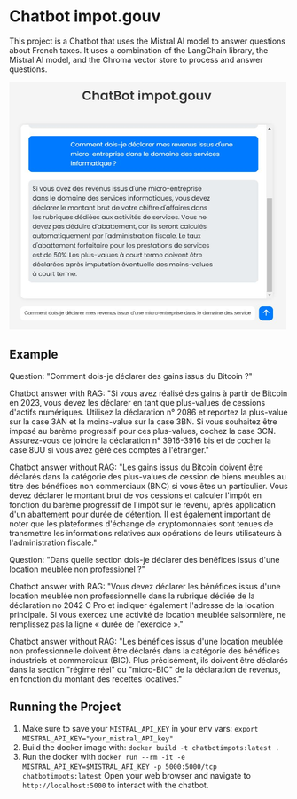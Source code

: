 # Chatbot impot.gouv

This project is a Chatbot that uses the Mistral AI model to answer questions about French taxes. It uses a combination of the LangChain library, the Mistral AI model, and the Chroma vector store to process and answer questions.

<img src="static/Capture.JPG" alt="Image Capture" width="500">

## Example

Question: "Comment dois-je déclarer des gains issus du Bitcoin ?"

Chatbot answer with RAG: "Si vous avez réalisé des gains à partir de Bitcoin en 2023, vous devez les déclarer en tant que plus-values de cessions d'actifs numériques. Utilisez la déclaration n° 2086 et reportez la plus-value sur la case 3AN et la moins-value sur la case 3BN. Si vous souhaitez être imposé au barème progressif pour ces plus-values, cochez la case 3CN. Assurez-vous de joindre la déclaration n° 3916-3916 bis et de cocher la case 8UU si vous avez géré ces comptes à l'étranger."

Chatbot answer without RAG: "Les gains issus du Bitcoin doivent être déclarés dans la catégorie des plus-values de cession de biens meubles au titre des bénéfices non commerciaux (BNC) si vous êtes un particulier. Vous devez déclarer le montant brut de vos cessions et calculer l'impôt en fonction du barème progressif de l'impôt sur le revenu, après application d'un abattement pour durée de détention. Il est également important de noter que les plateformes d'échange de cryptomonnaies sont tenues de transmettre les informations relatives aux opérations de leurs utilisateurs à l'administration fiscale."


Question: "Dans quelle section dois-je déclarer des bénéfices issus d'une location meublée non professionel ?"

Chatbot answer with RAG: "Vous devez déclarer les bénéfices issus d'une location meublée non professionnelle dans la rubrique dédiée de la déclaration no 2042 C Pro et indiquer également l'adresse de la location principale. Si vous exercez une activité de location meublée saisonnière, ne remplissez pas la ligne « durée de l'exercice »."

Chatbot answer without RAG: "Les bénéfices issus d'une location meublée non professionnelle doivent être déclarés dans la catégorie des bénéfices industriels et commerciaux (BIC). Plus précisément, ils doivent être déclarés dans la section "régime réel" ou "micro-BIC" de la déclaration de revenus, en fonction du montant des recettes locatives."


## Running the Project

1. Make sure to save your `MISTRAL_API_KEY` in your env vars: `export MISTRAL_API_KEY="your_mistral_API_key"`
2. Build the docker image with: `docker build -t chatbotimpots:latest .`
3. Run the docker with `docker run --rm -it -e MISTRAL_API_KEY=$MISTRAL_API_KEY -p 5000:5000/tcp chatbotimpots:latest` Open your web browser and navigate to `http://localhost:5000` to interact with the chatbot.